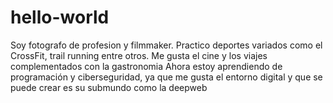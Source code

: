 # hello-world
Soy fotografo de profesion y filmmaker.
Practico deportes variados como el CrossFit, trail running entre otros.
Me gusta el cine y los viajes complementados con la gastronomia
Ahora estoy aprendiendo de programación y ciberseguridad, ya que me gusta el entorno digital y que se puede crear es su submundo como la deepweb 
